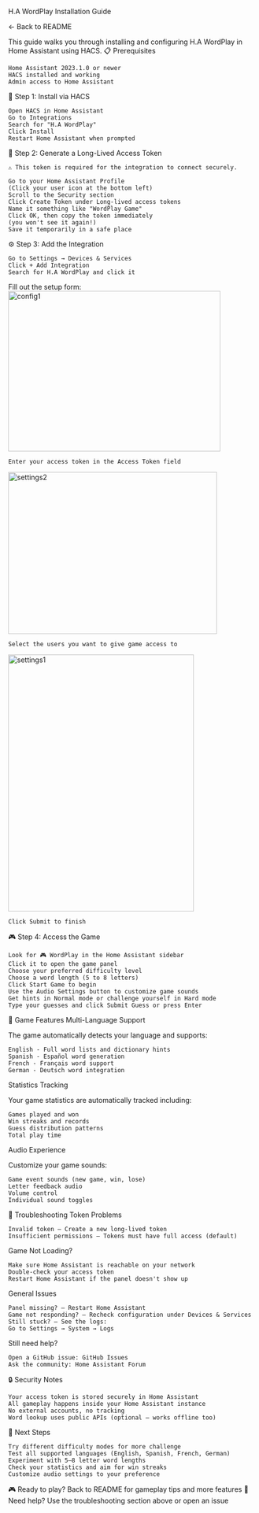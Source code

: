 H.A WordPlay Installation Guide

← Back to README

This guide walks you through installing and configuring H.A WordPlay in Home Assistant using HACS.
📋 Prerequisites

    Home Assistant 2023.1.0 or newer
    HACS installed and working
    Admin access to Home Assistant

🚀 Step 1: Install via HACS

    Open HACS in Home Assistant
    Go to Integrations
    Search for "H.A WordPlay"
    Click Install
    Restart Home Assistant when prompted

🔑 Step 2: Generate a Long-Lived Access Token

    ⚠️ This token is required for the integration to connect securely.

    Go to your Home Assistant Profile
    (Click your user icon at the bottom left)
    Scroll to the Security section
    Click Create Token under Long-lived access tokens
    Name it something like "WordPlay Game"
    Click OK, then copy the token immediately
    (you won't see it again!)
    Save it temporarily in a safe place

⚙️ Step 3: Add the Integration

    Go to Settings → Devices & Services
    Click + Add Integration
    Search for H.A WordPlay and click it

Fill out the setup form:
<img width="431" height="326" alt="config1" src="https://github.com/user-attachments/assets/f1d0eb57-8661-47a2-a9e6-7c5a3091bc32" />

    Enter your access token in the Access Token field

<img width="424" height="329" alt="settings2" src="https://github.com/user-attachments/assets/b0dd3548-d5c9-490b-a0e0-6eb79e9981ac" />

    Select the users you want to give game access to

<img width="377" height="522" alt="settings1" src="https://github.com/user-attachments/assets/862f5896-20f7-467e-a954-ef533a04871c" />

    Click Submit to finish

🎮 Step 4: Access the Game

    Look for 🎮 WordPlay in the Home Assistant sidebar
    Click it to open the game panel
    Choose your preferred difficulty level
    Choose a word length (5 to 8 letters)
    Click Start Game to begin
    Use the Audio Settings button to customize game sounds
    Get hints in Normal mode or challenge yourself in Hard mode
    Type your guesses and click Submit Guess or press Enter

🎯 Game Features
Multi-Language Support

The game automatically detects your language and supports:

    English - Full word lists and dictionary hints
    Spanish - Español word generation
    French - Français word support
    German - Deutsch word integration

Statistics Tracking

Your game statistics are automatically tracked including:

    Games played and won
    Win streaks and records
    Guess distribution patterns
    Total play time

Audio Experience

Customize your game sounds:

    Game event sounds (new game, win, lose)
    Letter feedback audio
    Volume control
    Individual sound toggles

🚨 Troubleshooting
Token Problems

    Invalid token – Create a new long-lived token
    Insufficient permissions – Tokens must have full access (default)

Game Not Loading?

    Make sure Home Assistant is reachable on your network
    Double-check your access token
    Restart Home Assistant if the panel doesn't show up

General Issues

    Panel missing? – Restart Home Assistant
    Game not responding? – Recheck configuration under Devices & Services
    Still stuck? – See the logs:
    Go to Settings → System → Logs

Still need help?

    Open a GitHub issue: GitHub Issues
    Ask the community: Home Assistant Forum

🔒 Security Notes

    Your access token is stored securely in Home Assistant
    All gameplay happens inside your Home Assistant instance
    No external accounts, no tracking
    Word lookup uses public APIs (optional – works offline too)

🎯 Next Steps

    Try different difficulty modes for more challenge
    Test all supported languages (English, Spanish, French, German)
    Experiment with 5–8 letter word lengths
    Check your statistics and aim for win streaks
    Customize audio settings to your preference

🎮 Ready to play? Back to README for gameplay tips and more features
💬 Need help? Use the troubleshooting section above or open an issue
